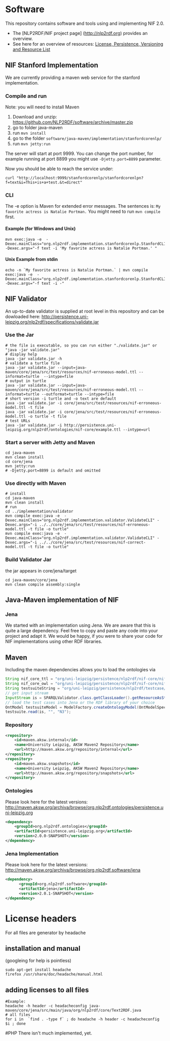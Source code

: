 Software
==========================
This repository contains software and tools using and implementing NIF 2.0.
* The [NLP2RDF/NIF project page] (http://nlp2rdf.org) provides an overview.
* See here for an overview of resources: [License, Persistence, Versioning and Resource List](http://persistence.uni-leipzig.org/nlp2rdf/specification/version.html)  

## NIF Stanford Implementation
We are currently providing a maven web service for the stanford implementation.

### Compile and run
Note: you will need to install Maven

1. Download and unzip: https://github.com/NLP2RDF/software/archive/master.zip
2. go to folder java-maven
3. run `mvn install`
4. go to the folder `software/java-maven/implementation/stanfordcorenlp/`
5. run `mvn jetty:run`

The server will start at port 9999. You can change the port number, for example running at port 8899 you might use  `-Djetty.port=8899` parameter.

Now you should be able to reach the service under:
```Shell
curl "http://localhost:9999/stanfordcorenlp/stanfordcorenlpn?f=text&i=This+is+a+test.&t=direct"
```

### CLI
The -e option is Maven for extended error messages.
The sentences is: `My favorite actress is Natalie Portman.`
You might need to run `mvn compile` first.

#### Example (for Windows and Unix)

```Shell
mvn exec:java -e  -Dexec.mainClass="org.nlp2rdf.implementation.stanfordcorenlp.StanfordCLI" -Dexec.args="-f text -i 'My favorite actress is Natalie Portman.' "
```


#### Unix Example from stdin
```Shell
echo -n `My favorite actress is Natalie Portman.` | mvn compile exec:java -e  -Dexec.mainClass="org.nlp2rdf.implementation.stanfordcorenlp.StanfordCLI" -Dexec.args="-f text -i -"
```



## NIF Validator
An up-to-date validator is supplied at root level in this repository and can be dowloaded here: http://persistence.uni-leipzig.org/nlp2rdf/specifications/validate.jar


### Use the Jar
```Shell
# the file is executable, so you can run either "./validate.jar" or "java -jar validate.jar"
# display help
java -jar validate.jar -h
# validate a turtle file
java -jar validate.jar --input=java-maven/core/jena/src/test/resources/nif-erroneous-model.ttl --informat=turtle  --intype=file
# output in turtle
java -jar validate.jar --input=java-maven/core/jena/src/test/resources/nif-erroneous-model.ttl --informat=turtle --outformat=turtle --intype=file
# short version -i turtle and -o text are default
java -jar validate.jar -i core/jena/src/test/resources/nif-erroneous-model.ttl -t file
java -jar validate.jar -i core/jena/src/test/resources/nif-erroneous-model.ttl -o turtle -t file
# test URLs
java -jar validate.jar -i http://persistence.uni-leipzig.org/nlp2rdf/ontologies/nif-core/example.ttl --intype=url
```

### Start a server with Jetty and Maven
```Shell
cd java-maven
mvn clean install
cd core/jena
mvn jetty:run 
# -Djetty.port=8899 is default and omitted
```

### Use directly with Maven
```Shell
# install
cd java-maven
mvn clean install
# run
cd ../implementation/validator
mvn compile exec:java -e  -Dexec.mainClass="org.nlp2rdf.implementation.validator.ValidateCLI" -Dexec.args="-i ../../core/jena/src/test/resources/nif-erroneous-model.ttl -t file -o turtle"
mvn compile exec:java -e  -Dexec.mainClass="org.nlp2rdf.implementation.validator.ValidateCLI" -Dexec.args="-i ../../core/jena/src/test/resources/nif-correct-model.ttl -t file -o turtle"
```

### Build Validator Jar 
the jar appears in core/jena/target
```hell
cd java-maven/core/jena
mvn clean compile assembly:single
```
## Java-Maven implementation of NIF

### Jena
We started with an implementation using Jena. We are aware that this is quite a large dependency. Feel free to copy and paste any code into your project and adapt it.
We would be happy, if you were to share your code for NIF implementations using other RDF libraries. 

## Maven
Including the maven dependencies allows you to load the ontologies via 
```Java
String nif_core_ttl = "org/uni-leipzig/persistence/nlp2rdf/nif-core/nif-core.ttl" ;
String nif_core_owl = "org/uni-leipzig/persistence/nlp2rdf/nif-core/nif-core.owl" ;
String testsuiteString = "org/uni-leipzig/persistence/nlp2rdf/testcase/lib/nif-2.0-suite.ttl" ;
// get input stream
InputStream is = SPARQLValidator.class.getClassLoader().getResourceAsStream(testsuite);
// load the test cases into Jena or the RDF library of your choice
OntModel testsuiteModel = ModelFactory.createOntologyModel(OntModelSpec.OWL_DL_MEM, ModelFactory.createDefaultModel());
testsuite.read(is, "", "N3");
```

### Repository
```XML
<repository>
    <id>maven.aksw.internal</id>
    <name>University Leipzig, AKSW Maven2 Repository</name>
    <url>http://maven.aksw.org/repository/internal</url>
</repository>
<repository>
    <id>maven.aksw.snapshots</id>
    <name>University Leipzig, AKSW Maven2 Repository</name>
    <url>http://maven.aksw.org/repository/snapshots</url>
</repository>
```
### Ontologies
Please look here for the latest versions: http://maven.aksw.org/archiva/browse/org.nlp2rdf.ontologies/persistence.uni-leipzig.org
```XML
<dependency>
    <groupId>org.nlp2rdf.ontologies</groupId>
    <artifactId>persistence.uni-leipzig.org</artifactId>
    <version>2.0.0-SNAPSHOT</version>
</dependency>
```

### Jena Implementation
Please look here for the latest versions: http://maven.aksw.org/archiva/browse/org.nlp2rdf.software/jena
```XML
<dependency>
      <groupId>org.nlp2rdf.software</groupId>
      <artifactId>jena</artifactId>
      <version>2.0.1-SNAPSHOT</version>
</dependency>
```

# License headers 
For all files are generator by headache
## installation and manual
(googleing for help is pointless)
 ```Shell
sudo apt-get install headache
firefox /usr/share/doc/headache/manual.html
```
## adding licenses to all files
```Shell
#Example:  
headache -h header -c headacheconfig java-maven/core/jena/src/main/java/org/nlp2rdf/core/Text2RDF.java
# all files
for i in  `find . -type f` ; do headache -h header -c headacheconfig $i ; done
```


#PHP
There isn't much implemented, yet.
